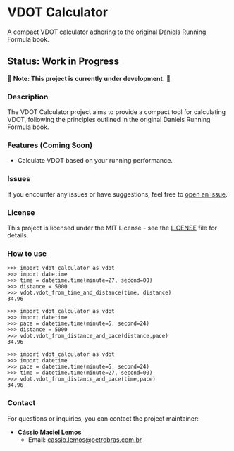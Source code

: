 # VDOT Calculator

A compact VDOT calculator adhering to the original Daniels Running Formula book.

## Status: Work in Progress

🚧 **Note: This project is currently under development.** 🚧

### Description

The VDOT Calculator project aims to provide a compact tool for calculating VDOT, following the principles outlined in the original Daniels Running Formula book.

### Features (Coming Soon)

- Calculate VDOT based on your running performance.


### Issues

If you encounter any issues or have suggestions, feel free to [open an issue](https://github.com/CassioMaciel/Daniels_Running_Formula/issues).

### License

This project is licensed under the MIT License - see the [LICENSE](LICENSE) file for details.

### How to use

```
>>> import vdot_calculator as vdot
>>> import datetime
>>> time = datetime.time(minute=27, second=00)
>>> distance = 5000
>>> vdot.vdot_from_time_and_distance(time, distance)
34.96
```

```
>>> import vdot_calculator as vdot
>>> import datetime
>>> pace = datetime.time(minute=5, second=24)
>>> distance = 5000
>>> vdot.vdot_from_distance_and_pace(distance,pace)
34.96
```

```
>>> import vdot_calculator as vdot
>>> import datetime
>>> pace = datetime.time(minute=5, second=24)
>>> time = datetime.time(minute=27, second=00)
>>> vdot.vdot_from_distance_and_pace(time,pace)
34.96
```

### Contact

For questions or inquiries, you can contact the project maintainer:

- **Cássio Maciel Lemos**
  - Email: cassio.lemos@petrobras.com.br
